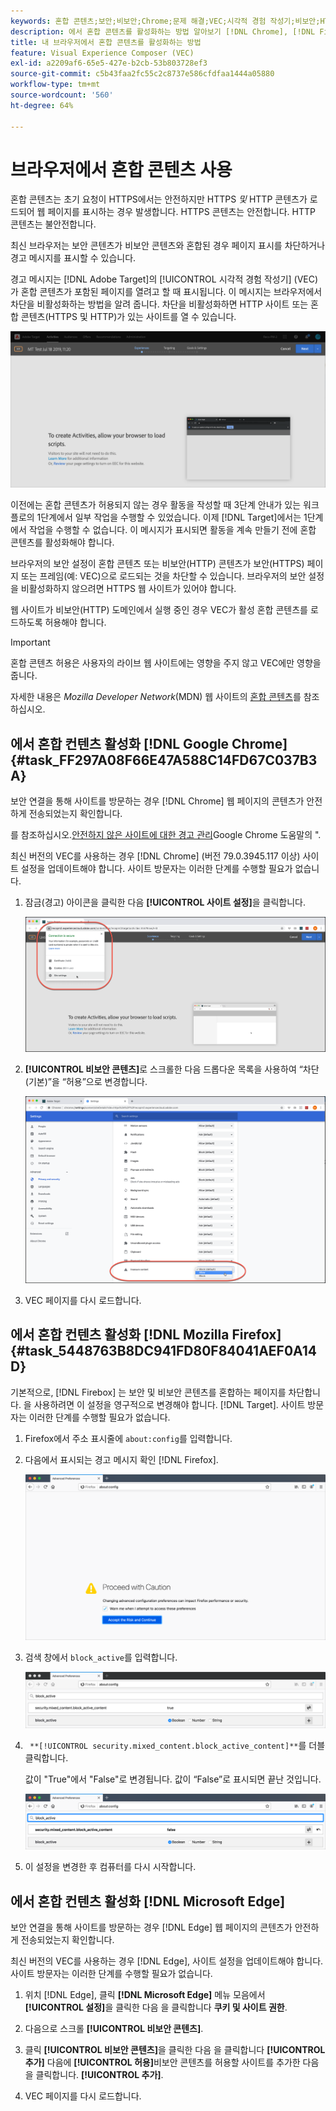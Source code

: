 ```yaml
---
keywords: 혼합 콘텐츠;보안;비보안;Chrome;문제 해결;VEC;시각적 경험 작성기;비보안;HTTP;HTTPS;Firefox;Internet Explorer
description: 에서 혼합 콘텐츠를 활성화하는 방법 알아보기 [!DNL Chrome], [!DNL Firefox], 및 [!DNL Edge].
title: 내 브라우저에서 혼합 콘텐츠를 활성화하는 방법
feature: Visual Experience Composer (VEC)
exl-id: a2209af6-65e5-427e-b2cb-53b803728ef3
source-git-commit: c5b43faa2fc55c2c8737e586cfdfaa1444a05880
workflow-type: tm+mt
source-wordcount: '560'
ht-degree: 64%

---
```


# 브라우저에서 혼합 콘텐츠 사용

혼합 콘텐츠는 초기 요청이 HTTPS에서는 안전하지만 HTTPS *및* HTTP 콘텐츠가 로드되어 웹 페이지를 표시하는 경우 발생합니다. HTTPS 콘텐츠는 안전합니다. HTTP 콘텐츠는 불안전합니다.

최신 브라우저는 보안 콘텐츠가 비보안 콘텐츠와 혼합된 경우 페이지 표시를 차단하거나 경고 메시지를 표시할 수 있습니다.

경고 메시지는 [!DNL Adobe Target]의 [!UICONTROL 시각적 경험 작성기] (VEC)가 혼합 콘텐츠가 포함된 페이지를 열려고 할 때 표시됩니다. 이 메시지는 브라우저에서 차단을 비활성화하는 방법을 알려 줍니다. 차단을 비활성화하면 HTTP 사이트 또는 혼합 콘텐츠(HTTPS 및 HTTP)가 있는 사이트를 열 수 있습니다.

![혼합 콘텐츠 경고](/help/main/c-experiences/c-visual-experience-composer/r-troubleshoot-composer/assets/mixed_content_warning.png)

이전에는 혼합 콘텐츠가 허용되지 않는 경우 활동을 작성할 때 3단계 안내가 있는 워크플로의 1단계에서 일부 작업을 수행할 수 있었습니다. 이제 [!DNL Target]에서는 1단계에서 작업을 수행할 수 없습니다. 이 메시지가 표시되면 활동을 계속 만들기 전에 혼합 콘텐츠를 활성화해야 합니다.

브라우저의 보안 설정이 혼합 콘텐츠 또는 비보안(HTTP) 콘텐츠가 보안(HTTPS) 페이지 또는 프레임(예: VEC)으로 로드되는 것을 차단할 수 있습니다. 브라우저의 보안 설정을 비활성화하지 않으려면 HTTPS 웹 사이트가 있어야 합니다.

웹 사이트가 비보안(HTTP) 도메인에서 실행 중인 경우 VEC가 활성 혼합 콘텐츠를 로드하도록 허용해야 합니다.

>[!IMPORTANT]
>
>혼합 콘텐츠 허용은 사용자의 라이브 웹 사이트에는 영향을 주지 않고 VEC에만 영향을 줍니다.

자세한 내용은 *Mozilla Developer Network*(MDN) 웹 사이트의 [혼합 콘텐츠](https://developer.mozilla.org/en-US/docs/Web/Security/Mixed_content)를 참조하십시오.

## 에서 혼합 컨텐츠 활성화 [!DNL Google Chrome] {#task_FF297A08F66E47A588C14FD67C037B3A}

보안 연결을 통해 사이트를 방문하는 경우 [!DNL Chrome] 웹 페이지의 콘텐츠가 안전하게 전송되었는지 확인합니다.

를 참조하십시오.[안전하지 않은 사이트에 대한 경고 관리](https://support.google.com/chrome/answer/99020?hl=en)Google Chrome 도움말의 &quot;.

최신 버전의 VEC를 사용하는 경우 [!DNL Chrome] (버전 79.0.3945.117 이상) 사이트 설정을 업데이트해야 합니다. 사이트 방문자는 이러한 단계를 수행할 필요가 없습니다.

1. 잠금(경고) 아이콘을 클릭한 다음 **[!UICONTROL 사이트 설정]**&#x200B;을 클릭합니다.

   ![사이트 설정](/help/main/c-experiences/c-visual-experience-composer/r-troubleshoot-composer/assets/site-settings.png)

1. **[!UICONTROL 비보안 콘텐츠]**&#x200B;로 스크롤한 다음 드롭다운 목록을 사용하여 “차단(기본)”을 “허용”으로 변경합니다.

   ![비보안 콘텐츠](/help/main/c-experiences/c-visual-experience-composer/r-troubleshoot-composer/assets/insecure-content.png)

1. VEC 페이지를 다시 로드합니다.

## 에서 혼합 컨텐츠 활성화 [!DNL Mozilla Firefox] {#task_5448763B8DC941FD80F84041AEF0A14D}

기본적으로, [!DNL Firebox] 는 보안 및 비보안 콘텐츠를 혼합하는 페이지를 차단합니다. 을 사용하려면 이 설정을 영구적으로 변경해야 합니다. [!DNL Target]. 사이트 방문자는 이러한 단계를 수행할 필요가 없습니다.

1. Firefox에서 주소 표시줄에 `about:config`를 입력합니다.
1. 다음에서 표시되는 경고 메시지 확인 [!DNL Firefox].

   ![Firefox 경고](/help/main/c-experiences/c-visual-experience-composer/r-troubleshoot-composer/assets/firefox.png)

1. 검색 창에서 `block_active`를 입력합니다.

   ![Firefox block_active 설정](/help/main/c-experiences/c-visual-experience-composer/r-troubleshoot-composer/assets/firefox3.png)

1. ` **[!UICONTROL security.mixed_content.block_active_content]**`를 더블 클릭합니다.

   값이 &quot;True&quot;에서 &quot;False&quot;로 변경됩니다. 값이 “False”로 표시되면 끝난 것입니다.

   ![Firefox 보안](/help/main/c-experiences/c-visual-experience-composer/r-troubleshoot-composer/assets/firefox2.png)

1. 이 설정을 변경한 후 컴퓨터를 다시 시작합니다.

## 에서 혼합 컨텐츠 활성화 [!DNL Microsoft Edge]

보안 연결을 통해 사이트를 방문하는 경우 [!DNL Edge] 웹 페이지의 콘텐츠가 안전하게 전송되었는지 확인합니다.

최신 버전의 VEC를 사용하는 경우 [!DNL Edge], 사이트 설정을 업데이트해야 합니다. 사이트 방문자는 이러한 단계를 수행할 필요가 없습니다.

1. 위치 [!DNL Edge], 클릭 **[!DNL Microsoft Edge]** 메뉴 모음에서 **[!UICONTROL 설정]**&#x200B;을 클릭한 다음 을 클릭합니다 **쿠키 및 사이트 권한**.

1. 다음으로 스크롤 **[!UICONTROL 비보안 콘텐츠]**.

1. 클릭 **[!UICONTROL 비보안 콘텐츠]**&#x200B;을 클릭한 다음 을 클릭합니다 **[!UICONTROL 추가]** 다음에 **[!UICONTROL 허용]**&#x200B;비보안 콘텐츠를 허용할 사이트를 추가한 다음 을 클릭합니다. **[!UICONTROL 추가]**.

1. VEC 페이지를 다시 로드합니다.
